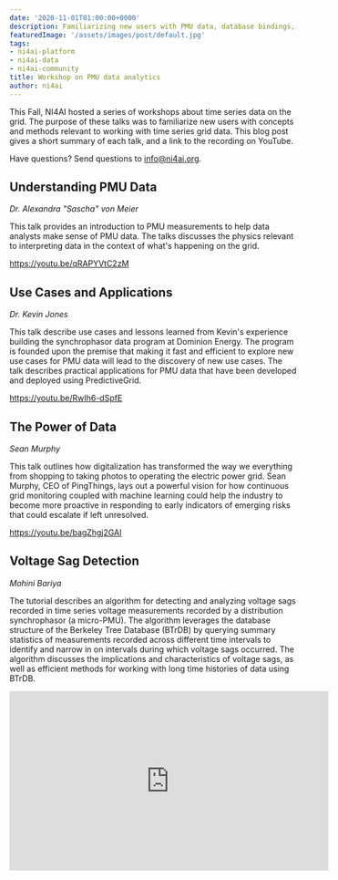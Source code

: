 ```yaml
---
date: '2020-11-01T01:00:00+0000'
description: Familiarizing new users with PMU data, database bindings, and analytical use cases
featuredImage: '/assets/images/post/default.jpg'
tags:
- ni4ai-platform
- ni4ai-data
- ni4ai-community
title: Workshop on PMU data analytics
author: ni4ai
---
```


This Fall, NI4AI hosted a series of workshops about time series data on the grid.
The purpose of these talks was to familiarize new users with concepts and methods relevant to working with time series grid data.
This blog post gives a short summary of each talk, and a link to the recording on YouTube.

Have questions? Send questions to info@ni4ai.org.

## Understanding PMU Data
*Dr. Alexandra "Sascha" von Meier*

This talk provides an introduction to PMU measurements to help data analysts make sense of PMU data. The talks discusses the physics relevant to interpreting data in the context of what's happening on the grid.

https://youtu.be/qRAPYVtC2zM

## Use Cases and Applications
*Dr. Kevin Jones*

This talk describe use cases and lessons learned from Kevin's experience building the synchrophasor data program at Dominion Energy. 
The program is founded upon the premise that making it fast and efficient to explore new use cases for PMU data will lead to the discovery of new use cases. 
The talk describes practical applications for PMU data that have been developed and deployed using PredictiveGrid. 

https://youtu.be/RwIh6-dSpfE

## The Power of Data
*Sean Murphy*

This talk outlines how digitalization has transformed the way we everything from shopping to taking photos to operating the electric power grid. Sean Murphy, CEO of PingThings, lays out a powerful vision for how continuous grid monitoring coupled with machine learning could help the industry to become more proactive in responding to early indicators of emerging risks that could escalate if left unresolved.

https://youtu.be/bagZhgj2GAI

## Voltage Sag Detection
*Mohini Bariya*

The tutorial describes an algorithm for detecting and analyzing voltage sags recorded in time series voltage measurements recorded by a distribution synchrophasor (a micro-PMU). The algorithm leverages the database structure of the Berkeley Tree Database (BTrDB) by querying summary statistics of measurements recorded across different time intervals to identify and narrow in on intervals during which voltage sags occurred. The algorithm discusses the implications and characteristics of voltage sags, as well as efficient methods for working with long time histories of data using BTrDB.

<iframe width="560" height="315" src="https://www.youtube.com/embed/qPBeAjwlQ-s" frameborder="0" allow="accelerometer; autoplay; clipboard-write; encrypted-media; gyroscope; picture-in-picture" allowfullscreen></iframe>

